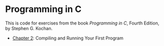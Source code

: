 # Programming in C

This is code for exercises from the book _Programming in C_, Fourth Edition, by Stephen G. Kochan.

* [Chapter 2](chapter-02): Compiling and Running Your First Program
